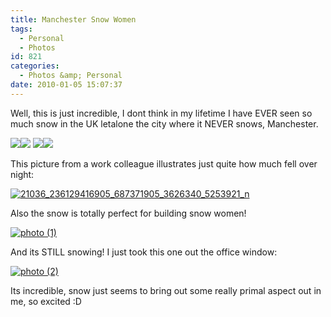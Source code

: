 ```yaml
---
title: Manchester Snow Women
tags:
  - Personal
  - Photos
id: 821
categories:
  - Photos &amp; Personal
date: 2010-01-05 15:07:37
---
```


Well, this is just incredible, I dont think in my lifetime I have EVER seen so much snow in the UK letalone the city where it NEVER snows, Manchester.

[![](https://lh3.ggpht.com/_vZ6zE_QJfu0/S0MJv1KEcJI/AAAAAAAArTE/tpsMdOkuxGY/s288/IMG_0596.JPG)](https://picasaweb.google.co.uk/lh/photo/3GDP2BD1CVdk8KKGNwXBJw?feat=embedwebsite)[![](https://lh5.ggpht.com/_vZ6zE_QJfu0/S0MJxYQw09I/AAAAAAAArTM/5N9FqnBWzdo/s288/IMG_0593.JPG)](https://picasaweb.google.co.uk/lh/photo/btcDAkHXo9hBGJVqQ70xAA?feat=embedwebsite)
[![](https://lh5.ggpht.com/_vZ6zE_QJfu0/S0MJrz3CgvI/AAAAAAAArS0/V7YrSisDtA4/s288/IMG_0598.JPG)](https://picasaweb.google.co.uk/lh/photo/zMVPOuEr0wwaRLXYh0d-8w?feat=embedwebsite)[![](https://lh6.ggpht.com/_vZ6zE_QJfu0/S0L1kOVLcFI/AAAAAAAArRc/Jt_5Cb3VBpQ/s288/IMG_0595.JPG)](https://picasaweb.google.co.uk/lh/photo/5v1LR_Gz8WWQ2purqmcuRw?feat=embedwebsite)

This picture from a work colleague illustrates just quite how much fell over night:

[![21036_236129416905_687371905_3626340_5253921_n](https://mikecann.co.uk/wp-content/uploads/2010/01/21036_236129416905_687371905_3626340_5253921_n.jpg "21036_236129416905_687371905_3626340_5253921_n")](https://mikecann.co.uk/wp-content/uploads/2010/01/21036_236129416905_687371905_3626340_5253921_n.jpg)

Also the snow is totally perfect for building snow women!

[![photo (1)](https://mikecann.co.uk/wp-content/uploads/2010/01/photo-1.jpg "photo (1)")](https://mikecann.co.uk/wp-content/uploads/2010/01/photo-1.jpg)

And its STILL snowing! I just took this one out the office window:

[![photo (2)](https://mikecann.co.uk/wp-content/uploads/2010/01/photo-2.jpg "photo (2)")](https://mikecann.co.uk/wp-content/uploads/2010/01/photo-2.jpg)

Its incredible, snow just seems to bring out some really primal aspect out in me, so excited :D